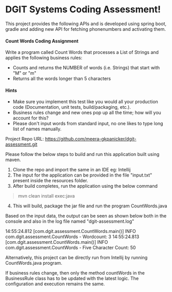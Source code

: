 # DGIT Systems Coding Assessment!

This project provides the following APIs and is developed using spring boot, gradle and adding new API for fetching phonenumbers and activating them.

#### Count Words Coding Assignment

Write a program called Count Words that processes a List of Strings and applies the following business rules:

- Counts and returns the NUMBER of words (i.e. Strings) that start with "M" or "m"
- Returns all the words longer than 5 characters

#### Hints

- Make sure you implement this test like you would all your production code (Documentation, unit tests, build/packaging, etc.).
- Business rules change and new ones pop up all the time; how will you account for this?
- Please don't input words from standard input, no one likes to type long list of names manually.

Project Repo URL: https://github.com/meera-gkpanicker/dgit-assessment.git

Please follow the below steps to build and run this application built using maven. 
1. Clone the repo and import the same in an IDE eg: Intellij
2. The input for the application can be provided in the file "input.txt" present inside the resources folder.
3. After build completes, run the application using the below command 
>mvn clean install exec:java
4. This will build, package the jar file and run the program CountWords.java

Based on the input data, the output can be seen as shown below both in the console and also in the log file named "dgit-assessment.log"

14:55:24.812 [com.dgit.assessment.CountWords.main()] INFO  com.dgit.assessment.CountWords - Wordcount: 3
14:55:24.813 [com.dgit.assessment.CountWords.main()] INFO  com.dgit.assessment.CountWords - Five Character Count: 50

Alternatively, this project can be directly run from Intellij by running CountWords.java program. 

If business rules change, then only the method countWords in the BusinessRule class has to be updated with 
the latest logic. The configuration and execution remains the same. 
